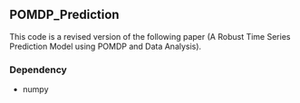 ## POMDP_Prediction

This code is a revised version of the following paper (A Robust Time Series Prediction Model using POMDP and Data Analysis).

### Dependency
- numpy
